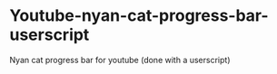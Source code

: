 # Youtube-nyan-cat-progress-bar-userscript
Nyan cat progress bar for youtube (done with a userscript)
